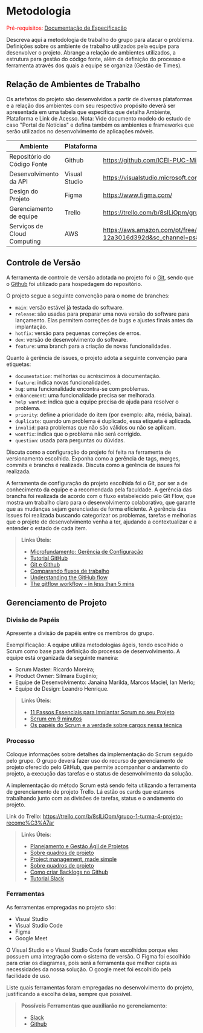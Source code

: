 
# Metodologia

<span style="color:red">Pré-requisitos: <a href="2-Especificação do Projeto.md"> Documentação de Especificação</a></span>

Descreva aqui a metodologia de trabalho do grupo para atacar o problema. Definições sobre os ambiente de trabalho utilizados pela  equipe para desenvolver o projeto. Abrange a relação de ambientes utilizados, a estrutura para gestão do código fonte, além da definição do processo e ferramenta através dos quais a equipe se organiza (Gestão de Times).

## Relação de Ambientes de Trabalho

Os artefatos do projeto são desenvolvidos a partir de diversas plataformas e a relação dos ambientes com seu respectivo propósito deverá ser apresentada em uma tabela que especifica que detalha Ambiente, Plataforma e Link de Acesso. 
Nota: Vide documento modelo do estudo de caso "Portal de Notícias" e defina também os ambientes e frameworks que serão utilizados no desenvolvimento de aplicações móveis.

| Ambiente | Plataforma | Link de Acesso | 
|----------|------------|----------------|
| Repositório do Código Fonte | Github | https://github.com/ICEI-PUC-Minas-PMV-ADS/pmv-ads-2024-1-e4-proj-infra-t4-pmv-ads-2024-1-e4-proj-infra-t4-ortorec |
| Desenvolvimento da API | Visual Studio | https://visualstudio.microsoft.com/pt-br/ |
| Design do Projeto | Figma | https://www.figma.com/ |
| Gerenciamento de equipe | Trello | https://trello.com/b/8sILiOpm/grupo-1-turma-4-projeto-recome%C3%A7ar |
| Serviços de Cloud Computing | AWS | https://aws.amazon.com/pt/free/?trk=0c09a3fd-f26f-4a26-8dcf-12a3016d392d&sc_channel=ps&s_kwcid=AL!4422!10!71605922711135!71606443844155&ef_id=303b2ef3aed21cf7ab604b0367b7095a:G:s |

## Controle de Versão

A ferramenta de controle de versão adotada no projeto foi o
[Git](https://git-scm.com/), sendo que o [Github](https://github.com)
foi utilizado para hospedagem do repositório.

O projeto segue a seguinte convenção para o nome de branches:

- `main`: versão estável já testada do software.
- `release`: são usadas para preparar uma nova versão do software para lançamento. Elas permitem correções de bugs e ajustes finais antes da implantação.
- `hotfix`: versão para pequenas correções de erros.
- `dev`: versão de desenvolvimento do software.
- `feature`: uma branch para a criação de novas funcionalidades.

Quanto à gerência de issues, o projeto adota a seguinte convenção para
etiquetas:

- `documentation`: melhorias ou acréscimos à documentação.
- `feature`: indica novas funcionalidades.
- `bug`: uma funcionalidade encontra-se com problemas.
- `enhancement`: uma funcionalidade precisa ser melhorada.
- `help wanted`: indica que a equipe precisa de ajuda para resolver o problema.
- `priority`: define a prioridade do item (por exemplo: alta, média, baixa).
- `duplicate`: quando um problema é duplicado, essa etiqueta é aplicada.
- `invalid`: para problemas que não são válidos ou não se aplicam.
- `wontfix`: indica que o problema não será corrigido.
- `question`: usada para perguntas ou dúvidas.

Discuta como a configuração do projeto foi feita na ferramenta de versionamento escolhida. Exponha como a gerência de tags, merges, commits e branchs é realizada. Discuta como a gerência de issues foi realizada.

A ferramenta de configuração do projeto escolhida foi o Git, por ser a de conhecimento da equipe e a recomendada pela faculdade. A gerência das branchs foi realizada de acordo com o fluxo estabelecido pelo Git Flow, que mostra um trabalho claro para o desenvolvimento colaborativo, que garante que as mudanças sejam gerenciadas de forma eficiente. A gerência das Issues foi realizada buscando categorizar os problemas, tarefas e melhorias que o projeto de desenvolvimento venha a ter, ajudando a contextualizar e a entender o estado de cada item.
 

> **Links Úteis**:
> - [Microfundamento: Gerência de Configuração](https://pucminas.instructure.com/courses/87878/)
> - [Tutorial GitHub](https://guides.github.com/activities/hello-world/)
> - [Git e Github](https://www.youtube.com/playlist?list=PLHz_AreHm4dm7ZULPAmadvNhH6vk9oNZA)
>  - [Comparando fluxos de trabalho](https://www.atlassian.com/br/git/tutorials/comparing-workflows)
> - [Understanding the GitHub flow](https://guides.github.com/introduction/flow/)
> - [The gitflow workflow - in less than 5 mins](https://www.youtube.com/watch?v=1SXpE08hvGs)

## Gerenciamento de Projeto

### Divisão de Papéis

Apresente a divisão de papéis entre os membros do grupo.

Exemplificação: A equipe utiliza metodologias ágeis, tendo escolhido o Scrum como base para definição do processo de desenvolvimento. A equipe está organizada da seguinte maneira:
- Scrum Master: Ricardo Moreira;
- Product Owner: Silmara Eugênio;
- Equipe de Desenvolvimento: Janaina Marilda, Marcos Maciel, Ian Merlo;
- Equipe de Design: Leandro Henrique.

> **Links Úteis**:
> - [11 Passos Essenciais para Implantar Scrum no seu Projeto](https://mindmaster.com.br/scrum-11-passos/)
> - [Scrum em 9 minutos](https://www.youtube.com/watch?v=XfvQWnRgxG0)
> - [Os papéis do Scrum e a verdade sobre cargos nessa técnica](https://www.atlassian.com/br/agile/scrum/roles)

### Processo

Coloque  informações sobre detalhes da implementação do Scrum seguido pelo grupo. O grupo deverá fazer uso do recurso de gerenciamento de projeto oferecido pelo GitHub, que permite acompanhar o andamento do projeto, a execução das tarefas e o status de desenvolvimento da solução.

A implementação do método Scrum está sendo feita utilizando a ferramenta de gerenciamento de projeto Trello. Lá estão os cards que estamos trabalhando junto com as divisões de tarefas, status e o andamento do projeto.

Link do Trello: https://trello.com/b/8sILiOpm/grupo-1-turma-4-projeto-recome%C3%A7ar
 
> **Links Úteis**:
> - [Planejamento e Gestáo Ágil de Projetos](https://pucminas.instructure.com/courses/87878/pages/unidade-2-tema-2-utilizacao-de-ferramentas-para-controle-de-versoes-de-software)
> - [Sobre quadros de projeto](https://docs.github.com/pt/issues/organizing-your-work-with-project-boards/managing-project-boards/about-project-boards)
> - [Project management, made simple](https://github.com/features/project-management/)
> - [Sobre quadros de projeto](https://docs.github.com/pt/github/managing-your-work-on-github/about-project-boards)
> - [Como criar Backlogs no Github](https://www.youtube.com/watch?v=RXEy6CFu9Hk)
> - [Tutorial Slack](https://slack.com/intl/en-br/)

### Ferramentas

As ferramentas empregadas no projeto são:

- Visual Studio
- Visual Studio Code
- Figma
- Google Meet

O Visual Studio e o Visual Studio Code foram escolhidos porque eles possuem uma integração com o sistema de versão. O Figma foi escolhido para criar os diagramas, pois será a ferramenta que melhor capta as necessidades da nossa solução. O google meet foi escolhido pela facilidade de uso.

Liste quais ferramentas foram empregadas no desenvolvimento do projeto, justificando a escolha delas, sempre que possível.
 
> **Possíveis Ferramentas que auxiliarão no gerenciamento**: 
> - [Slack](https://slack.com/)
> - [Github](https://github.com/)
